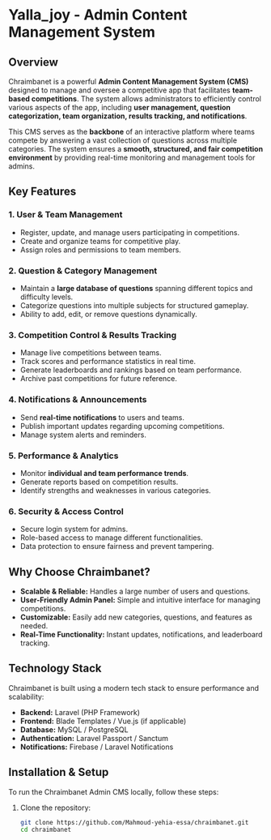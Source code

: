  <p align="center">
  <!-- <img src="https://talebai.net/logo_chramba.png" width="300" alt="Chraimbanet Logo"> -->
</p>

# **Yalla_joy - Admin Content Management System**

## **Overview**

Chraimbanet is a powerful **Admin Content Management System (CMS)** designed to manage and oversee a competitive app that facilitates **team-based competitions**. The system allows administrators to efficiently control various aspects of the app, including **user management, question categorization, team organization, results tracking, and notifications**.

This CMS serves as the **backbone** of an interactive platform where teams compete by answering a vast collection of questions across multiple categories. The system ensures a **smooth, structured, and fair competition environment** by providing real-time monitoring and management tools for admins.

## **Key Features**

### **1. User & Team Management**

-   Register, update, and manage users participating in competitions.
-   Create and organize teams for competitive play.
-   Assign roles and permissions to team members.

### **2. Question & Category Management**

-   Maintain a **large database of questions** spanning different topics and difficulty levels.
-   Categorize questions into multiple subjects for structured gameplay.
-   Ability to add, edit, or remove questions dynamically.

### **3. Competition Control & Results Tracking**

-   Manage live competitions between teams.
-   Track scores and performance statistics in real time.
-   Generate leaderboards and rankings based on team performance.
-   Archive past competitions for future reference.

### **4. Notifications & Announcements**

-   Send **real-time notifications** to users and teams.
-   Publish important updates regarding upcoming competitions.
-   Manage system alerts and reminders.

### **5. Performance & Analytics**

-   Monitor **individual and team performance trends**.
-   Generate reports based on competition results.
-   Identify strengths and weaknesses in various categories.

### **6. Security & Access Control**

-   Secure login system for admins.
-   Role-based access to manage different functionalities.
-   Data protection to ensure fairness and prevent tampering.

## **Why Choose Chraimbanet?**

-   **Scalable & Reliable:** Handles a large number of users and questions.
-   **User-Friendly Admin Panel:** Simple and intuitive interface for managing competitions.
-   **Customizable:** Easily add new categories, questions, and features as needed.
-   **Real-Time Functionality:** Instant updates, notifications, and leaderboard tracking.

## **Technology Stack**

Chraimbanet is built using a modern tech stack to ensure performance and scalability:

-   **Backend:** Laravel (PHP Framework)
-   **Frontend:** Blade Templates / Vue.js (if applicable)
-   **Database:** MySQL / PostgreSQL
-   **Authentication:** Laravel Passport / Sanctum
-   **Notifications:** Firebase / Laravel Notifications

## **Installation & Setup**

To run the Chraimbanet Admin CMS locally, follow these steps:

1. Clone the repository:
    ```sh
    git clone https://github.com/Mahmoud-yehia-essa/chraimbanet.git
    cd chraimbanet
    ```
